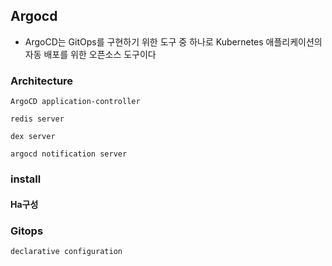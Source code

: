 ##  Argocd
- ArgoCD는 GitOps를 구현하기 위한 도구 중 하나로 Kubernetes 애플리케이션의 자동 배포를 위한 오픈소스 도구이다

### Architecture

`ArgoCD application-controller`

`redis server`

`dex server`

`argocd notification server`

### install

#### Ha구성

### Gitops

`declarative configuration`